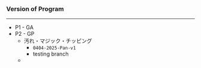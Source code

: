 ### Version of Program

---

- P1 - GA
- P2 - GP
  - 汚れ・マジック・チッピング
    - ```0404-2025-Pan-v1```
    - testing branch
  - 